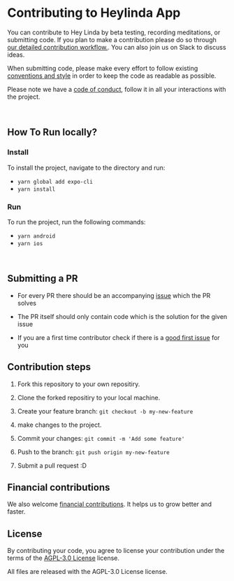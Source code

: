 # Contributing to Heylinda App

You can contribute to Hey Linda by beta testing, recording meditations, or submitting code.
If you plan to make a contribution please do so through [our detailed contribution workflow.](#contribution-steps). You can also join us on Slack to discuss ideas.

When submitting code, please make every effort to follow existing [conventions and style](https://github.com/heylinda/heylinda-app/blob/main/STYLEGUIDE.md) in order to keep the code as readable as possible.

Please note we have a [code of conduct](https://github.com/heylinda/heylinda-app/blob/main/CODE_OF_CONDUCT.md), follow it in all your interactions with the project.

<br>

## How To Run locally?

### Install

To install the project, navigate to the directory and run:

- `yarn global add expo-cli`
- `yarn install`

### Run

To run the project, run the following commands:

- `yarn android`
- `yarn ios`

<br>

## Submitting a PR

- For every PR there should be an accompanying [issue](https://github.com/heylinda/heylinda-app/issues) which the PR solves

- The PR itself should only contain code which is the solution for the given issue

- If you are a first time contributor check if there is a [good first issue](https://github.com/heylinda/heylinda-app/labels/good%20first%20issue) for you

## Contribution steps

1. Fork this repository to your own repositiry.

2. Clone the forked repositiry to your local machine.

3. Create your feature branch: `git checkout -b my-new-feature`

4. make changes to the project.

5. Commit your changes: `git commit -m 'Add some feature'`

6. Push to the branch: `git push origin my-new-feature`

7. Submit a pull request :D

## Financial contributions

We also welcome [financial contributions](https://opencollective.com/heylinda/donate). It helps us to grow better and faster.

## License

By contributing your code, you agree to license your contribution under the terms of the [AGPL-3.0 License](https://github.com/heylinda/heylinda-app/blob/main/LICENSE) license.

All files are released with the AGPL-3.0 License license.
